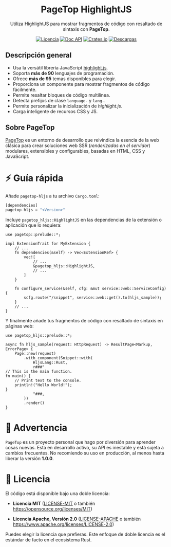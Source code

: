 <div align="center">

<h1>PageTop HighlightJS</h1>

<p>Utiliza HighlightJS para mostrar fragmentos de código con resaltado de sintaxis con <strong>PageTop</strong>.</p>

[![Licencia](https://img.shields.io/badge/license-MIT%2FApache-blue.svg?label=Licencia&style=for-the-badge)](#-license)
[![Doc API](https://img.shields.io/docsrs/pagetop-hljs?label=Doc%20API&style=for-the-badge&logo=Docs.rs)](https://docs.rs/pagetop-hljs)
[![Crates.io](https://img.shields.io/crates/v/pagetop-hljs.svg?style=for-the-badge&logo=ipfs)](https://crates.io/crates/pagetop-hljs)
[![Descargas](https://img.shields.io/crates/d/pagetop-hljs.svg?label=Descargas&style=for-the-badge&logo=transmission)](https://crates.io/crates/pagetop-hljs)

</div>

## Descripción general

  * Usa la versátil librería JavaScript [highlight.js](https://highlightjs.org/).
  * Soporta **más de 90** lenguajes de programación.
  * Ofrece **más de 95** temas disponibles para elegir.
  * Proporciona un componente para mostrar fragmentos de código fácilmente.
  * Permite resaltar bloques de código multilínea.
  * Detecta prefijos de clase `language-` y `lang-`.
  * Permite personalizar la inicialización de *highlight.js*.
  * Carga inteligente de recursos CSS y JS.

## Sobre PageTop

[PageTop](https://docs.rs/pagetop) es un entorno de desarrollo que reivindica la esencia de la web
clásica para crear soluciones web SSR (*renderizadas en el servidor*) modulares, extensibles y
configurables, basadas en HTML, CSS y JavaScript.


# ⚡️ Guía rápida

Añade `pagetop-hljs` a tu archivo `Cargo.toml`:

```rust
[dependencies]
pagetop-hljs = "<Version>"
```

Incluye `pagetop_hljs::HighlightJS` en las dependencias de la extensión o aplicación que lo requiera:

```rust#ignore
use pagetop::prelude::*;

impl ExtensionTrait for MyExtension {
    // ...
    fn dependencies(&self) -> Vec<ExtensionRef> {
        vec![
            // ...
            &pagetop_hljs::HighlightJS,
            // ...
        ]
    }

    fn configure_service(&self, cfg: &mut service::web::ServiceConfig) {
        scfg.route("/snippet", service::web::get().to(hljs_sample));
    }
    // ...
}
```

Y finalmente añade tus fragmentos de código con resaltado de sintaxis en páginas web:

```rust#ignore
use pagetop_hljs::prelude::*;

async fn hljs_sample(request: HttpRequest) -> ResultPage<Markup, ErrorPage> {
    Page::new(request)
        .with_component(Snippet::with(
            HljsLang::Rust,
            r###"
// This is the main function.
fn main() {
    // Print text to the console.
    println!("Hello World!");
}
            "###,
        ))
        .render()
}
```


# 🚧 Advertencia

`PageTop` es un proyecto personal que hago por diversión para aprender cosas nuevas. Está en
desarrollo activo, su API es inestable y está sujeta a cambios frecuentes. No recomiendo su uso en
producción, al menos hasta liberar la versión **1.0.0**.


# 📜 Licencia

El código está disponible bajo una doble licencia:

  * **Licencia MIT**
    ([LICENSE-MIT](LICENSE-MIT) o también https://opensource.org/licenses/MIT)

  * **Licencia Apache, Versión 2.0**
    ([LICENSE-APACHE](LICENSE-APACHE) o también https://www.apache.org/licenses/LICENSE-2.0)

Puedes elegir la licencia que prefieras. Este enfoque de doble licencia es el estándar de facto en
el ecosistema Rust.
